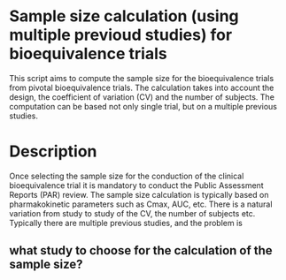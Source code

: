 # Sample size calculation (using multiple previoud studies) for bioequivalence trials
This script aims to compute the sample size for the bioequivalence trials from pivotal bioequivalence trials.
The calculation takes into account the design, the coefficient of variation (CV) and the number of subjects.
The computation can be based not only single trial, but on a multiple previous studies.
# Description
Once selecting the sample size for the conduction of the clinical bioequivalence trial it is mandatory to conduct the Public Assessment Reports (PAR) review. The sample size calculation is typically based on pharmakokinetic parameters such as Cmax, AUC, etc. There is a natural variation from study to study of the CV, the number of subjects etc. Typically there are multiple previous studies, and the problem is 

## what study to choose for the calculation of the sample size?   
